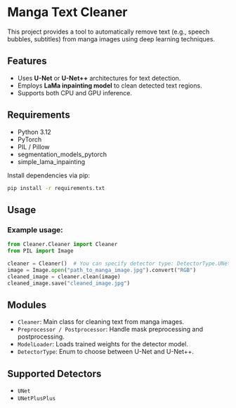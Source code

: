 # Manga Text Cleaner

This project provides a tool to automatically remove text (e.g., speech bubbles, subtitles) from manga images using deep learning techniques.

## Features

- Uses **U-Net** or **U-Net++** architectures for text detection.
- Employs **LaMa inpainting model** to clean detected text regions.
- Supports both CPU and GPU inference.

## Requirements

- Python 3.12
- PyTorch
- PIL / Pillow
- segmentation_models_pytorch
- simple_lama_inpainting

Install dependencies via pip:

```bash
pip install -r requirements.txt
```

## Usage

### Example usage:

```python
from Cleaner.Cleaner import Cleaner
from PIL import Image

cleaner = Cleaner()  # You can specify detector type: DetectorType.UNetPlusPlus
image = Image.open("path_to_manga_image.jpg").convert("RGB")
cleaned_image = cleaner.clean(image)
cleaned_image.save("cleaned_image.jpg")
```

## Modules

- `Cleaner`: Main class for cleaning text from manga images.
- `Preprocessor / Postprocessor`: Handle mask preprocessing and postprocessing.
- `ModelLoader`: Loads trained weights for the detector model.
- `DetectorType`: Enum to choose between U-Net and U-Net++.

## Supported Detectors

- `UNet`
- `UNetPlusPlus`


